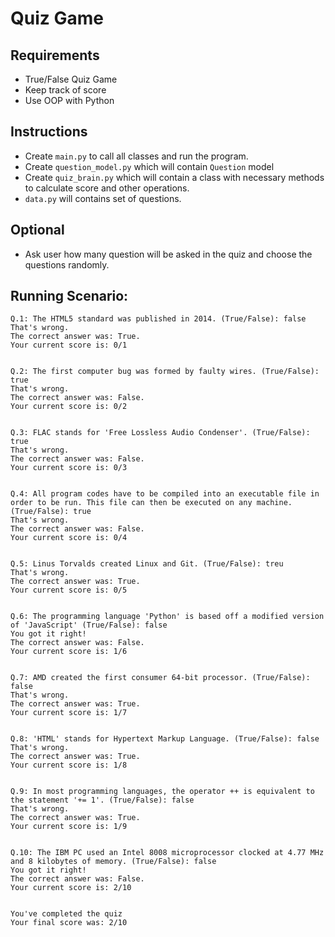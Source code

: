 # Quiz Game

## Requirements
- True/False Quiz Game
- Keep track of score
- Use OOP with Python

## Instructions
- Create ```main.py``` to call all classes and run the program.
- Create ```question_model.py``` which will contain ```Question``` model
- Create ```quiz_brain.py``` which will contain a class with necessary methods to calculate score and other operations.
- ```data.py``` will contains set of questions.

## Optional
- Ask user how many question will be asked in the quiz and choose the questions randomly.

## Running Scenario:
```
Q.1: The HTML5 standard was published in 2014. (True/False): false
That's wrong.
The correct answer was: True.
Your current score is: 0/1


Q.2: The first computer bug was formed by faulty wires. (True/False): true
That's wrong.
The correct answer was: False.
Your current score is: 0/2


Q.3: FLAC stands for 'Free Lossless Audio Condenser'. (True/False): true
That's wrong.
The correct answer was: False.
Your current score is: 0/3


Q.4: All program codes have to be compiled into an executable file in order to be run. This file can then be executed on any machine. (True/False): true
That's wrong.
The correct answer was: False.
Your current score is: 0/4


Q.5: Linus Torvalds created Linux and Git. (True/False): treu
That's wrong.
The correct answer was: True.
Your current score is: 0/5


Q.6: The programming language 'Python' is based off a modified version of 'JavaScript' (True/False): false
You got it right!
The correct answer was: False.
Your current score is: 1/6


Q.7: AMD created the first consumer 64-bit processor. (True/False): false
That's wrong.
The correct answer was: True.
Your current score is: 1/7


Q.8: 'HTML' stands for Hypertext Markup Language. (True/False): false
That's wrong.
The correct answer was: True.
Your current score is: 1/8


Q.9: In most programming languages, the operator ++ is equivalent to the statement '+= 1'. (True/False): false
That's wrong.
The correct answer was: True.
Your current score is: 1/9


Q.10: The IBM PC used an Intel 8008 microprocessor clocked at 4.77 MHz and 8 kilobytes of memory. (True/False): false
You got it right!
The correct answer was: False.
Your current score is: 2/10


You've completed the quiz
Your final score was: 2/10
```
